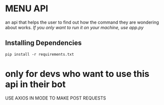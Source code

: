 # MENU API
 an api that helps the user to find out how the command they are wondering about works. *If you only want to run it on your machine, use app.py*

 ## Installing Dependencies

```
pip install -r requirements.txt
```


# only for devs who want to use this api in their bot

USE AXIOS IN MODE TO MAKE POST REQUESTS

